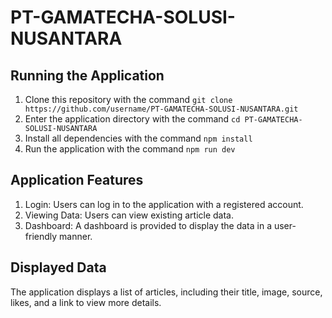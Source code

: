 # PT-GAMATECHA-SOLUSI-NUSANTARA

## Running the Application
1. Clone this repository with the command `git clone https://github.com/username/PT-GAMATECHA-SOLUSI-NUSANTARA.git`
2. Enter the application directory with the command `cd PT-GAMATECHA-SOLUSI-NUSANTARA`
3. Install all dependencies with the command `npm install`
4. Run the application with the command `npm run dev`

## Application Features
1. Login: Users can log in to the application with a registered account.
2. Viewing Data: Users can view existing article data.
3. Dashboard: A dashboard is provided to display the data in a user-friendly manner.

## Displayed Data
The application displays a list of articles, including their title, image, source, likes, and a link to view more details.
